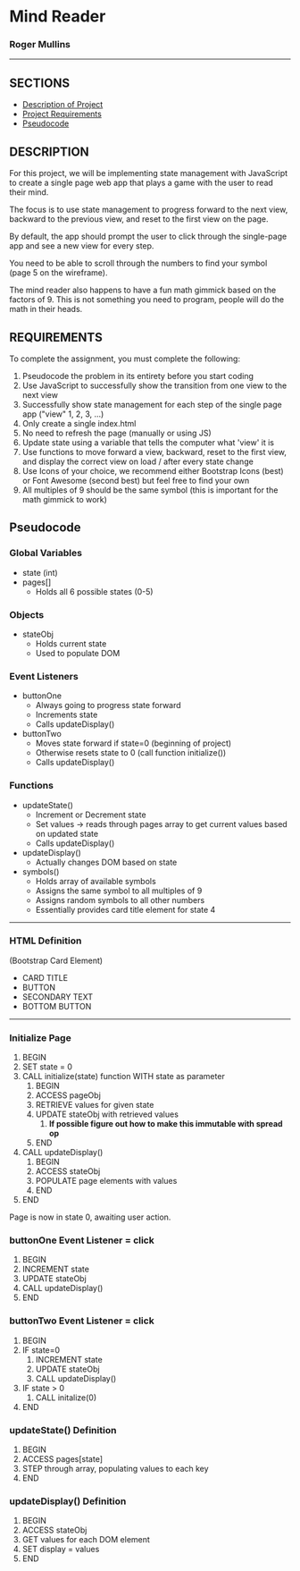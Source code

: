 # Mind Reader
### Roger Mullins
---

## SECTIONS
- [Description of Project](#description)
- [Project Requirements](#requirements)
- [Pseudocode](#pseudocode)

## DESCRIPTION
For this project, we will be implementing state management with JavaScript to create a single page web app that plays a game with the user to read their mind.

The focus is to use state management to progress forward to the next view, backward to the previous view, and reset to the first view on the page.

By default, the app should prompt the user to click through the single-page app and see a new view for every step.

You need to be able to scroll through the numbers to find your symbol (page 5 on the wireframe).

The mind reader also happens to have a fun math gimmick based on the factors of 9. This is not something you need to program, people will do the math in their heads.

## REQUIREMENTS
To complete the assignment, you must complete the following:
1. Pseudocode the problem in its entirety before you start coding
1. Use JavaScript to successfully show the transition from one view to the next view
1. Successfully show state management for each step of the single page app ("view" 1, 2, 3, ...)
1. Only create a single index.html
1. No need to refresh the page (manually or using JS)
1. Update state using a variable that tells the computer what 'view' it is
1. Use functions to move forward a view, backward, reset to the first view, and display the correct view on load / after every state change
1. Use Icons of your choice, we recommend either Bootstrap Icons (best) or Font Awesome (second best) but feel free to find your own
1. All multiples of 9 should be the same symbol (this is important for the math gimmick to work)

## Pseudocode

### Global Variables
- state (int)
- pages[]
    - Holds all 6 possible states (0-5)

### Objects
- stateObj
    - Holds current state
    - Used to populate DOM

### Event Listeners
- buttonOne
    - Always going to progress state forward
    - Increments state
    - Calls updateDisplay()
- buttonTwo
    - Moves state forward if state=0 (beginning of project)
    - Otherwise resets state to 0 (call function initialize())
    - Calls updateDisplay()

### Functions
- updateState()
    - Increment or Decrement state
    - Set values -> reads through pages array to get current values based on updated state
    - Calls updateDisplay()
- updateDisplay()
    - Actually changes DOM based on state
- symbols()
    - Holds array of available symbols
    - Assigns the same symbol to all multiples of 9
    - Assigns random symbols to all other numbers
    - Essentially provides card title element for state 4

---
### HTML Definition
(Bootstrap Card Element)

- CARD TITLE
- BUTTON
- SECONDARY TEXT
- BOTTOM BUTTON
---


### Initialize Page
1. BEGIN
1. SET state = 0
1. CALL initialize(state) function WITH state as parameter
    1. BEGIN
    1. ACCESS pageObj
    1. RETRIEVE values for given state
    1. UPDATE stateObj with retrieved values
        1. **If possible figure out how to make this immutable with spread op**
    1. END
1. CALL updateDisplay()
    1. BEGIN
    1. ACCESS stateObj
    1. POPULATE page elements with values
    1. END
1. END

Page is now in state 0, awaiting user action.

### buttonOne Event Listener = click
1. BEGIN
1. INCREMENT state
1. UPDATE stateObj
1. CALL updateDisplay()
1. END

### buttonTwo Event Listener = click
1. BEGIN
1. IF state=0
    1. INCREMENT state
    1. UPDATE stateObj
    1. CALL updateDisplay()
1. IF state > 0
    1. CALL initalize(0)
1. END

### updateState() Definition
1. BEGIN
1. ACCESS pages[state]
1. STEP through array, populating values to each key
1. END

### updateDisplay() Definition
1. BEGIN
1. ACCESS stateObj
1. GET values for each DOM element
1. SET display = values
1. END




